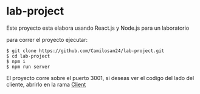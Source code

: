 # lab-project


Este proyecto esta elabora usando React.js y Node.js para un laboratorio


para correr el proyecto ejecutar:

    $ git clone https://github.com/Camilosan24/lab-project.git
    $ cd lab-project
    $ npm i
    $ npm run server
    

El proyecto corre sobre el puerto 3001, si deseas ver el codigo del lado del cliente, abrirlo en la rama [Client](https://github.com/Camilosan24/lab-project/tree/client)
